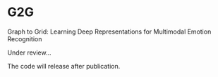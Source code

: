 # G2G
Graph to Grid: Learning Deep Representations for Multimodal Emotion Recognition

Under review...

The code will release after publication.
